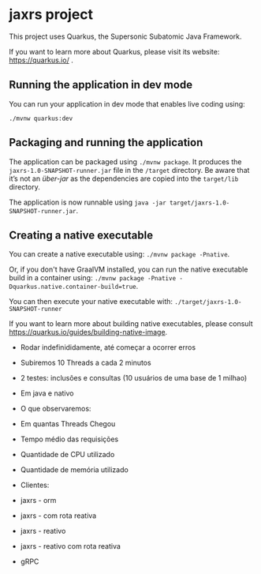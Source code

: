 # jaxrs project

This project uses Quarkus, the Supersonic Subatomic Java Framework.

If you want to learn more about Quarkus, please visit its website: https://quarkus.io/ .

## Running the application in dev mode

You can run your application in dev mode that enables live coding using:
```
./mvnw quarkus:dev
```

## Packaging and running the application

The application can be packaged using `./mvnw package`.
It produces the `jaxrs-1.0-SNAPSHOT-runner.jar` file in the `/target` directory.
Be aware that it’s not an _über-jar_ as the dependencies are copied into the `target/lib` directory.

The application is now runnable using `java -jar target/jaxrs-1.0-SNAPSHOT-runner.jar`.

## Creating a native executable

You can create a native executable using: `./mvnw package -Pnative`.

Or, if you don't have GraalVM installed, you can run the native executable build in a container using: `./mvnw package -Pnative -Dquarkus.native.container-build=true`.

You can then execute your native executable with: `./target/jaxrs-1.0-SNAPSHOT-runner`

If you want to learn more about building native executables, please consult https://quarkus.io/guides/building-native-image.


- Rodar indefinididamente, até começar a ocorrer erros
- Subiremos 10 Threads a cada 2 minutos
- 2 testes: inclusões e consultas (10 usuários de uma base de 1 milhao)
- Em java e nativo

- O que observaremos:
- Em quantas Threads Chegou
- Tempo médio das requisições
- Quantidade de CPU utilizado
- Quantidade de memória utilizado

- Clientes:
- jaxrs - orm
- jaxrs - com rota reativa
- jaxrs - reativo
- jaxrs - reativo com rota reativa
- gRPC